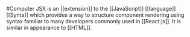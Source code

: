 #Computer 
JSX is an [[extension]] to the [[JavaScript]] [[language]] [[Synta]] which provides a way to structure component rendering using syntax familiar to many developers commonly used in [[React.js]]. It is similar in appearance to [[HTML]].
